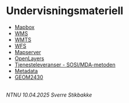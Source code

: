 # Undervisningsmateriell

- [Mapbox](mapbox)
- [WMS](wms)
- [WMTS](wmts)
- [WFS](wfs/vannkraft)
- [Mapserver](mapserver)
- [OpenLayers](openlayers)
- [Tjenesteleveranser - SOSI/MDA-metoden](tjenesteleveranser)
- [Metadata](metadata)
- [GEOM2430](GEOM2430)

\
_NTNU 10.04.2025 Sverre Stikbakke_